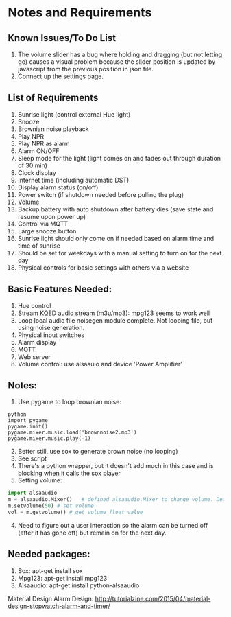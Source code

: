 # Notes and Requirements #

## Known Issues/To Do List ##
1. The volume slider has a bug where holding and dragging (but not letting go) causes a visual problem because the slider position is updated by javascript from the previous position in json file.
2. Connect up the settings page.


## List of Requirements ##
1. Sunrise light (control external Hue light)
2. Snooze
3. Brownian noise playback
4. Play NPR
5. Play NPR as alarm
6. Alarm ON/OFF
7. Sleep mode for the light (light comes on and fades out through duration of 30 min)
8. Clock display
9. Internet time (including automatic DST)
10. Display alarm status (on/off)
11. Power switch (if shutdown needed before pulling the plug)
12. Volume
13. Backup battery with auto shutdown after battery dies (save state and resume upon power up)
14. Control via MQTT
15. Large snooze button
16. Sunrise light should only come on if needed based on alarm time and time of sunrise
17. Should be set for weekdays with a manual setting to turn on for the next day
18. Physical controls for basic settings with others via a website

## Basic Features Needed: ##
1. Hue control
2. Stream KQED audio stream (m3u/mp3): mpg123 seems to work well
3. Loop local audio file noisegen module complete. Not looping file, but using noise generation.
4. Physical input switches
5. Alarm display
6. MQTT
7. Web server
8. Volume control: use alsaauio and device 'Power Amplifier'

## Notes: ##
1. Use pygame to loop brownian noise:
  ```
  python
  import pygame
  pygame.init()
  pygame.mixer.music.load('brownnoise2.mp3')
  pygame.mixer.music.play(-1)
  ```
2. Better still, use sox to generate brown noise (no looping)
  1. See script
  2. There's a python wrapper, but it doesn't add much in this case and is blocking when it calls the sox player
3. Setting volume:
  ```python
  import alsaaudio
  m = alsaaudio.Mixer()   # defined alsaaudio.Mixer to change volume. Default device is Mixer. Chip needs to use 'Power Amplifier'
  m.setvolume(50) # set volume
  vol = m.getvolume() # get volume float value
  ```
4. Need to figure out a user interaction so the alarm can be turned off (after it has gone off) but remain on for the next day.

## Needed packages: ##
1. Sox: apt-get install sox
2. Mpg123: apt-get install mpg123
3. Alsaaudio: apt-get install python-alsaaudio

Material Design Alarm Design: http://tutorialzine.com/2015/04/material-design-stopwatch-alarm-and-timer/
